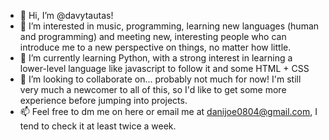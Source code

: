 - 👋 Hi, I’m @davytautas!
- 👀 I’m interested in music, programming, learning new languages (human and programming) and meeting new, interesting people who can introduce me to a new perspective on things, 
no matter how little.
- 🌱 I’m currently learning Python, with a strong interest in learning a lower-level language like javascript to follow it and some HTML + CSS
- 💞️ I’m looking to collaborate on... probably not much for now! I'm still very much a newcomer to all of this, so I'd like to get some more experience before jumping into projects.
- 📫 Feel free to dm me on here or email me at danijoe0804@gmail.com, I tend to check it at least twice a week.

